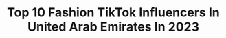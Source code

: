 ---
title: Top 10 Fashion TikTok Influencers In United Arab Emirates In 2023
description: >-
  Find top fashion TikTok influencers in United Arab Emirates in 2023. Most popular hashtags: #dubai #fyp #fashion #uae.
platform: TikTok
hits: 56
text_top: Discover the top-rated TikTok influencers on inBeat.
text_bottom: inBeat has 56 TikTok influencers like this in United Arab Emirates for you to contact.
profiles:
  - username: "nomanislam01"
    fullname: >-
      nomanislam01
    bio: >-
      🛄engineer of home fashion🚹 স্বপ্ন পূরণ করার আগে স্বপ্ন দেখো।
    location: "United Arab Emirates"
    followers: 74800
    engagement: 1537
    commentsToLikes: 0.065636
    id: ckacpthq9xkpz0i78ccsptlwm
    verified: false
    hashtags: "#bdmuser, #young, #banglasong, #fyp"
  - username: "zapy_zaps"
    fullname: >-
      Zapy_zaps
    bio: >-
      📍🇦🇪𝙄𝙣𝙨𝙩𝙖 𝙞𝙙 : 𝐙𝐀𝐩𝐲_𝐳𝐚𝐩𝐲 Influencer_fashion blogger 【H】【R】【K】
    location: "United Arab Emirates"
    followers: 36400
    engagement: 1161
    commentsToLikes: 0.073905
    id: ckbav445wlows0j23w99e4gz1
    verified: false
    hashtags: "#foryoupage, #kl14, #slowmoo, #machaanzzz8"
  - username: "anthonymonika"
    fullname: >-
      usermonikaanthony
    bio: >-
      Fashion Model /Dance instructor 🇮🇳 🇦🇪
    location: "United Arab Emirates"
    followers: 40300
    engagement: 1414
    commentsToLikes: 0.049427
    id: ckbfgak4mbdkp0j23oiijgllw
    verified: false
    hashtags: "#uae, #dancelover, #curlyhairgirl, #trendyyy"
  - username: "hadiaghaleb"
    fullname: >-
      Hadia Ghaleb
    bio: >-
      CEO of Hadia Ghaleb fashion travel entrepreneurship• srsly CEO @gph__• 🇦🇪Dubai
    location: "United Arab Emirates"
    followers: 1000000
    engagement: 844
    commentsToLikes: 0.016576
    id: ckb9rq8mfoijg0j23vc7wpl4p
    verified: true
    hashtags: "#fashion, #vlog, #teamelghaleb, #vlogelghaleb"
  - username: "xnhamzaa"
    fullname: >-
      XN hamzaYT
    bio: >-
      Pakistani 3rd mythic fashion 1st pakistani owns warrior dominator mythicfshion
    location: "United Arab Emirates"
    followers: 6823
    engagement: 1078
    commentsToLikes: 0.065771
    id: ckbbb4iea05ga0j23474w81io
    verified: false
    hashtags: "#xn, #foryou, #fameopportunity, #xnclan"
  - username: "wenjiajess"
    fullname: >-
      Jessica
    bio: >-
      🇦🇪🇦🇺🇨🇳 Travel | Fitness | Fashion IG: WENJIAJESSICA
    location: "United Arab Emirates"
    followers: 22700
    engagement: 654
    commentsToLikes: 0.040176
    id: ckbqintsr3se20j23v6v7w46d
    verified: false
    hashtags: "#summervibes, #fruit, #brother, #happy"
  - username: "leanneeverett"
    fullname: >-
      Leanne Everett
    bio: >-
      لِيان Fashion/Beauty/Lifestyle Creator/Model Follow all my social media😘
    location: "United Arab Emirates"
    followers: 74700
    engagement: 484
    commentsToLikes: 0.063764
    id: ck81s14qwp99s0j78q7unea3a
    verified: false
    hashtags: "#fashionstatement, #itsallinthedetails, #2021colors, #101"
  - username: "isabelle_sk"
    fullname: >-
      Isabelle.sk
    bio: >-
      Fashion/ beauty /travel 🇦🇪 to the world Instagram @isabelle.sakaian
    location: "United Arab Emirates"
    followers: 44000
    engagement: 238
    commentsToLikes: 0.037732
    id: ckb9extlz31b70j23z88zgzew
    verified: false
    hashtags: "#isabellesk, #fashion, #fyp, #tiktoktravel"
  - username: "treshabck"
    fullname: >-
      Tresha Bucktowsing
    bio: >-
      Insta: Tresha.bucktowsing Frenchie in Dubai #food #fashion #travel #lifestyle
    location: "United Arab Emirates"
    followers: 5483
    engagement: 733
    commentsToLikes: 0.031460
    id: ckaupn4enurhi0j23pakpobqy
    verified: false
    hashtags: "#virall, #dubailife, #model, #fashion"
  - username: "osmium08"
    fullname: >-
      Mahi
    bio: >-
      🤪Instagram: osmium08🤪 ⭐Abu dhabi⭐ Arts || Style || Fashion || Travel || Photos
    location: "United Arab Emirates"
    followers: 62600
    engagement: 455
    commentsToLikes: 0.030006
    id: ckavm14mevmbx0j23t23pjtlw
    verified: true
    hashtags: "#howwesayit, #beautymode, #shecan2020, #stylenotfashion"
---